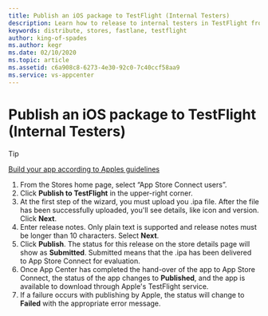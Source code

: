 ```yaml
---
title: Publish an iOS package to TestFlight (Internal Testers)
description: Learn how to release to internal testers in TestFlight from App Center
keywords: distribute, stores, fastlane, testflight
author: king-of-spades
ms.author: kegr
ms.date: 02/10/2020
ms.topic: article
ms.assetid: c6a908c8-6273-4e30-92c0-7c40ccf58aa9
ms.service: vs-appcenter
---
```


# Publish an iOS package to TestFlight (Internal Testers)
> [!TIP]
> [Build your app according to Apples guidelines](https://developer.apple.com/app-store/submissions/)

1. From the Stores home page, select “App Store Connect users”.
2. Click **Publish to TestFlight** in the upper-right corner.
3. At the first step of the wizard, you must upload you .ipa file. After the file has been successfully uploaded, you'll see details, like icon and version. Click **Next**.
4. Enter release notes. Only plain text is supported and release notes must be longer than 10 characters. Select **Next**.
5. Click **Publish**. The status for this release on the store details page will show as **Submitted**. Submitted means that the .ipa has been delivered to App Store Connect for evaluation.
6. Once App Center has completed the hand-over of the app to App Store Connect, the status of the app  changes to **Published**, and the app is available to download through Apple's TestFlight service.
7. If a failure occurs with publishing by Apple, the status will change to **Failed** with the appropriate error message.
